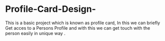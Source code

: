 # Profile-Card-Design-
This is a basic project which is known as profile card, In this we can briefly Get acces to a Persons Profile and with this we can get touch with the person easily in unique way .
